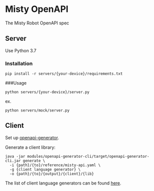 # Misty OpenAPI
The Misty Robot OpenAPI spec



## Server

Use Python 3.7

### Installation

	pip install -r servers/{your-device}/requirements.txt

###Usage

	python servers/{your-device}/server.py

ex.

	python servers/mock/server.py

## Client

Set up [openapi-generator](https://github.com/OpenAPITools/openapi-generator#2---getting-started).

Generate a client library:

	java -jar modules/openapi-generator-cli/target/openapi-generator-cli.jar generate \
	  -i {path}/{to}/reference/misty-api.yaml \
	  -g {client language generator} \
	  -o {path}/{to}/{output}/{client}/{lib}


The list of client language generators can be found [here](https://github.com/OpenAPITools/openapi-generator/blob/master/docs/generators.md).